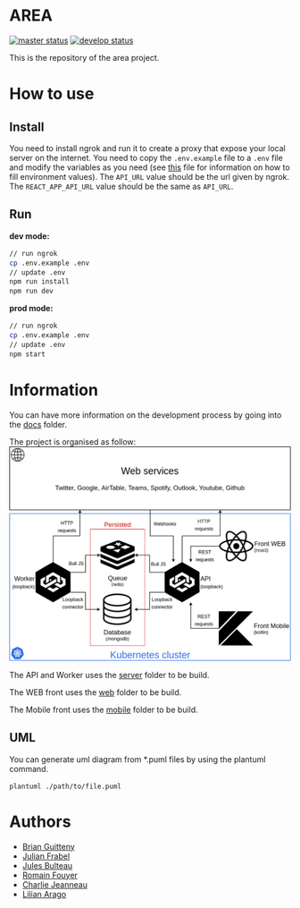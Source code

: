 # AREA
[![master status](http://git.b12powered.com/Eldriann/area/badges/master/pipeline.svg)](http://git.b12powered.com/Eldriann/area/commits/master)
[![develop status](http://git.b12powered.com/Eldriann/area/badges/develop/pipeline.svg)](http://git.b12powered.com/Eldriann/area/commits/develop)

This is the repository of the area project.

# How to use

## Install
You need to install ngrok and run it to create a proxy that expose your local server on the internet.
You need to copy the `.env.example` file to a `.env` file and modify the variables as you need
(see [this](./docs/server/initialize_env.md) file for information on how to fill environment values).
The `API_URL` value should be the url given by ngrok.
The `REACT_APP_API_URL` value should be the same as `API_URL`.

## Run

**dev mode:**

```bash
// run ngrok
cp .env.example .env
// update .env
npm run install
npm run dev
```

**prod mode:**

```bash
// run ngrok
cp .env.example .env
// update .env
npm start
```

# Information

You can have more information on the development process by going into the [docs](./docs) folder.

The project is organised as follow:
![Organisation](./docs/area_services_organisation.png)

The API and Worker uses the [server](./server) folder to be build.

The WEB front uses the [web](./web) folder to be build.

The Mobile front uses the [mobile](./mobile) folder to be build.

## UML
You can generate uml diagram from *.puml files by using the plantuml command.
```shell script
plantuml ./path/to/file.puml
```

# Authors

* [Brian Guitteny](https://github.com/briangtn)
* [Julian Frabel](https://github.com/Eldriann)
* [Jules Bulteau](https://github.com/JBulteau)
* [Romain Fouyer](https://github.com/romanosaurus)
* [Charlie Jeanneau](https://github.com/JeSuisCharlie1)
* [Lilian Arago](https://github.com/NahisWayard)

